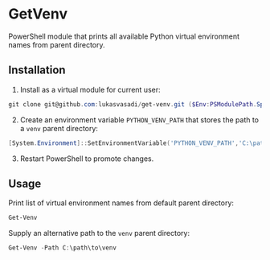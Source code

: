 # GetVenv

PowerShell module that prints all available Python virtual environment names from parent directory.

## Installation

1. Install as a virtual module for current user:

```ps1
git clone git@github.com:lukasvasadi/get-venv.git ($Env:PSModulePath.Split(';')[0] + "\GetVenv")
```

2. Create an environment variable `PYTHON_VENV_PATH` that stores the path to a `venv` parent directory:

```ps1
[System.Environment]::SetEnvironmentVariable('PYTHON_VENV_PATH','C:\path\to\venv',[System.EnvironmentVariableTarget]::User)
```

3. Restart PowerShell to promote changes.

## Usage

Print list of virtual environment names from default parent directory:

```ps1
Get-Venv
```

Supply an alternative path to the `venv` parent directory:

```ps1
Get-Venv -Path C:\path\to\venv
```
